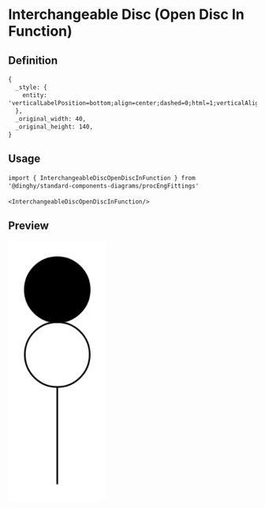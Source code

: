 # Interchangeable Disc (Open Disc In Function)

## Definition

```
{
  _style: { 
    entity: 'verticalLabelPosition=bottom;align=center;dashed=0;html=1;verticalAlign=top;shape=mxgraph.pid.fittings.interchangeable_disc_(open_disc_in_function)2;',
  },
  _original_width: 40,
  _original_height: 140,
}
```

## Usage

```
import { InterchangeableDiscOpenDiscInFunction } from '@dinghy/standard-components-diagrams/procEngFittings'

<InterchangeableDiscOpenDiscInFunction/>
```

## Preview

<img src="./interchangeable-disc-open-disc-in-function.png" width="200"/>
